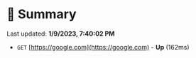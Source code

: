 # 📖 Summary
Last updated: **1/9/2023, 7:40:02 PM**

- `GET` [https://google.com](https://google.com) - **Up** (162ms)
